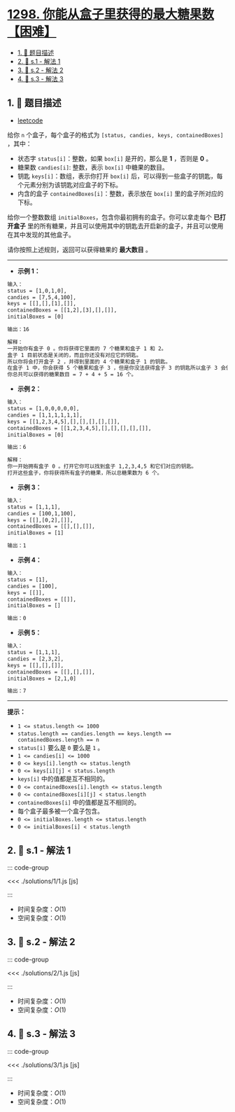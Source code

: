 # [1298. 你能从盒子里获得的最大糖果数【困难】](https://github.com/tnotesjs/TNotes.leetcode/tree/main/notes/1298.%20%E4%BD%A0%E8%83%BD%E4%BB%8E%E7%9B%92%E5%AD%90%E9%87%8C%E8%8E%B7%E5%BE%97%E7%9A%84%E6%9C%80%E5%A4%A7%E7%B3%96%E6%9E%9C%E6%95%B0%E3%80%90%E5%9B%B0%E9%9A%BE%E3%80%91)

<!-- region:toc -->

- [1. 📝 题目描述](#1--题目描述)
- [2. 🎯 s.1 - 解法 1](#2--s1---解法-1)
- [3. 🎯 s.2 - 解法 2](#3--s2---解法-2)
- [4. 🎯 s.3 - 解法 3](#4--s3---解法-3)

<!-- endregion:toc -->

## 1. 📝 题目描述

- [leetcode](https://leetcode.cn/problems/maximum-candies-you-can-get-from-boxes/)

给你 `n` 个盒子，每个盒子的格式为 `[status, candies, keys, containedBoxes]` ，其中：

- 状态字 `status[i]`：整数，如果 `box[i]` 是开的，那么是 **1** ，否则是 **0** 。
- 糖果数 `candies[i]`: 整数，表示 `box[i]` 中糖果的数目。
- 钥匙 `keys[i]`：数组，表示你打开 `box[i]` 后，可以得到一些盒子的钥匙，每个元素分别为该钥匙对应盒子的下标。
- 内含的盒子 `containedBoxes[i]`：整数，表示放在 `box[i]` 里的盒子所对应的下标。

给你一个整数数组 `initialBoxes`，包含你最初拥有的盒子。你可以拿走每个 **已打开盒子** 里的所有糖果，并且可以使用其中的钥匙去开启新的盒子，并且可以使用在其中发现的其他盒子。

请你按照上述规则，返回可以获得糖果的 **最大数目** 。

---

- **示例 1：**

```txt
输入：
status = [1,0,1,0],
candies = [7,5,4,100],
keys = [[],[],[1],[]],
containedBoxes = [[1,2],[3],[],[]],
initialBoxes = [0]

输出：16

解释：
一开始你有盒子 0 。你将获得它里面的 7 个糖果和盒子 1 和 2。
盒子 1 目前状态是关闭的，而且你还没有对应它的钥匙。
所以你将会打开盒子 2 ，并得到里面的 4 个糖果和盒子 1 的钥匙。
在盒子 1 中，你会获得 5 个糖果和盒子 3 ，但是你没法获得盒子 3 的钥匙所以盒子 3 会保持关闭状态。
你总共可以获得的糖果数目 = 7 + 4 + 5 = 16 个。
```

- **示例 2：**

```txt
输入：
status = [1,0,0,0,0,0],
candies = [1,1,1,1,1,1],
keys = [[1,2,3,4,5],[],[],[],[],[]],
containedBoxes = [[1,2,3,4,5],[],[],[],[],[]],
initialBoxes = [0]

输出：6

解释：
你一开始拥有盒子 0 。打开它你可以找到盒子 1,2,3,4,5 和它们对应的钥匙。
打开这些盒子，你将获得所有盒子的糖果，所以总糖果数为 6 个。
```

- **示例 3：**

```txt
输入：
status = [1,1,1],
candies = [100,1,100],
keys = [[],[0,2],[]],
containedBoxes = [[],[],[]],
initialBoxes = [1]

输出：1

```

- **示例 4：**

```txt
输入：
status = [1],
candies = [100],
keys = [[]],
containedBoxes = [[]],
initialBoxes = []

输出：0

```

- **示例 5：**

```txt
输入：
status = [1,1,1],
candies = [2,3,2],
keys = [[],[],[]],
containedBoxes = [[],[],[]],
initialBoxes = [2,1,0]

输出：7
```

---

**提示：**

- `1 <= status.length <= 1000`
- `status.length == candies.length == keys.length == containedBoxes.length == n`
- `status[i]` 要么是 `0` 要么是 `1` 。
- `1 <= candies[i] <= 1000`
- `0 <= keys[i].length <= status.length`
- `0 <= keys[i][j] < status.length`
- `keys[i]` 中的值都是互不相同的。
- `0 <= containedBoxes[i].length <= status.length`
- `0 <= containedBoxes[i][j] < status.length`
- `containedBoxes[i]` 中的值都是互不相同的。
- 每个盒子最多被一个盒子包含。
- `0 <= initialBoxes.length <= status.length`
- `0 <= initialBoxes[i] < status.length`

## 2. 🎯 s.1 - 解法 1

::: code-group

<<< ./solutions/1/1.js [js]

:::

- 时间复杂度：$O(1)$
- 空间复杂度：$O(1)$

## 3. 🎯 s.2 - 解法 2

::: code-group

<<< ./solutions/2/1.js [js]

:::

- 时间复杂度：$O(1)$
- 空间复杂度：$O(1)$

## 4. 🎯 s.3 - 解法 3

::: code-group

<<< ./solutions/3/1.js [js]

:::

- 时间复杂度：$O(1)$
- 空间复杂度：$O(1)$
